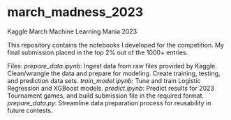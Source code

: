 # march_madness_2023
Kaggle March Machine Learning Mania 2023

This repository contains the notebooks I developed for the competition. My final submission placed in the top 2% out of the 1000+ entries.

Files:
*prepare_data.ipynb*: Ingest data from raw files provided by Kaggle. Clean/wrangle the data and prepare for modeling. Create training, testing, and prediction data sets.
*train_model.ipynb*: Tune and train Logistic Regression and XGBoost models.
*predict.ipynb*: Predict results for 2023 Tournament games, and build submission file in the required format.
*prepare_data.py*: Streamline data preparation process for reusability in future contests.
